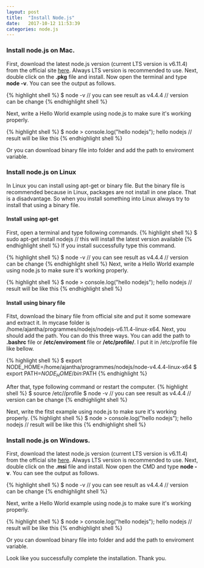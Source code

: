 ```yaml
---
layout: post
title:  "Install Node.js"
date:   2017-10-12 11:53:39
categories: node.js
---
```



### **Install node.js on Mac.**

First, download the latest node.js version (current LTS version is v6.11.4) from  the official site [here](https://nodejs.org/en/download/). Always LTS version is recommended to use. Next, double click on the **.pkg** file and install. Now open the terminal and type **node -v**. You can see the output as follows.

{% highlight shell %}
    $ node -v
    // you can see result as
    v4.4.4
    // version can be change
{% endhighlight shell %}

Next, write a Hello World example using node.js to make sure it's working properly.

{% highlight shell %}
    $ node
    > console.log("hello nodejs");
    hello nodejs    // result will be like this
{% endhighlight shell %}

Or you can download binary file into folder and add the path to enviroment variable.

### **Install node.js on Linux**

In Linux you can install using apt-get or binary file. But the binary file is recommended because in Linux, packages are not install in one place. That is a disadvantage. So when you install something into Linux always try to install that using a binary file.

#### **Install using apt-get**

First, open a terminal and type following commands.
{% highlight shell %}
   $ sudo apt-get install nodejs
    // this will install the latest version available 
{% endhighlight shell %}
If you install successfully type this command.

{% highlight shell %}
    $ node -v
    // you can see result as
    v4.4.4
    // version can be change
{% endhighlight shell %}
Next, write a Hello World example using node.js to make sure it's working properly.

{% highlight shell %}
    $ node
    > console.log("hello nodejs");
    hello nodejs    // result will be like this
{% endhighlight shell %}

#### **Install using binary file**

Fitst, download the binary file from official site and put it some someware and extract it. In mycase folder is /home/ajantha/programmes/nodejs/nodejs-v6.11.4-linux-x64. Next, you should add the path. You can do this three ways. You can add the path to **.bashrc** file or **/etc/enviroment** file or **/etc/profile/**. I put it in /etc/profile file like bellow.

{% highlight shell %}
    $ export NODE_HOME=/home/ajantha/programmes/nodejs/node-v4.4.4-linux-x64
    $ export PATH=$NODE_HOME/bin:$PATH
{% endhighlight %}

After that, type following command or restart the computer.
{% highlight shell %}
    $ source  /etc//profile
    $ node -v
    // you can see result as
    v4.4.4
    // version can be change
{% endhighlight shell %}

Next, write the fitst example using node.js to make sure it's working properly.
{% highlight shell %}
    $ node
    > console.log("hello nodejs");
    hello nodejs    // result will be like this
{% endhighlight shell %}


### **Install node.js on Windows.**

First, download the latest node.js version (current LTS version is v6.11.4) from  the official site [here](https://nodejs.org/en/download/). Always LTS version is recommended to use. Next, double click on the **.msi** file and install. Now open the CMD and type **node -v**. You can see the output as follows.

{% highlight shell %}
    $ node -v
    // you can see result as
    v4.4.4
    // version can be change
{% endhighlight shell %}

Next, write a Hello World example using node.js to make sure it's working properly.

{% highlight shell %}
    $ node
    > console.log("hello nodejs");
    hello nodejs    // result will be like this
{% endhighlight shell %}

Or you can download binary file into folder and add the path to enviroment variable.

Look like you successfully complete the installation. Thank you.
